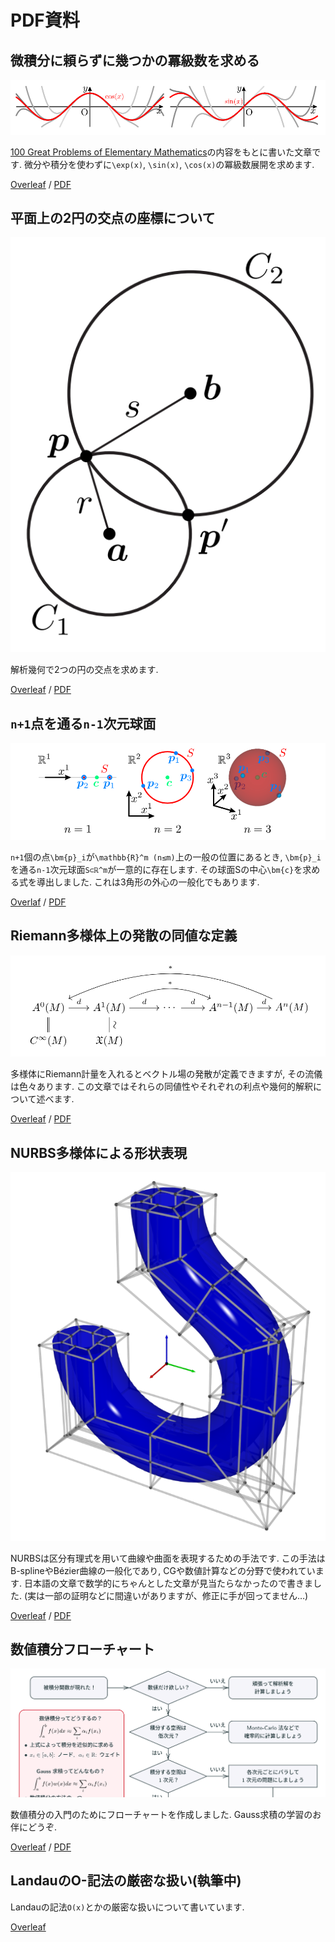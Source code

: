 # PDF資料

## 微積分に頼らずに幾つかの冪級数を求める
![](img/cossin.png)

[100 Great Problems of Elementary Mathematics](https://www.amazon.co.jp/dp/B00BOKIWSM)の内容をもとに書いた文章です.
微分や積分を使わずに``\exp(x)``, ``\sin(x)``, ``\cos(x)``の冪級数展開を求めます.

[Overleaf](https://www.overleaf.com/read/cpkzxvzczssn)
/
[PDF](https://drive.google.com/open?id=1otefohLREQurkijJ7Ei_5jFyf-GugiJM)


## 平面上の2円の交点の座標について
![](img/intersection.png)

解析幾何で2つの円の交点を求めます.

[Overleaf](https://www.overleaf.com/read/qykjnbwdfjrj)
/
[PDF](https://drive.google.com/open?id=1cg2xY0FJ3MNmAqzLWA2AUIA64asKhLkY)


## ``n+1``点を通る``n-1``次元球面
![](img/sphere.png)

``n+1``個の点``\bm{p}_i``が``\mathbb{R}^m (n≤m)``上の一般の位置にあるとき, ``\bm{p}_i``を通る``n-1``次元球面``S⊂ℝ^m``が一意的に存在します.
その球面Sの中心``\bm{c}``を求める式を導出しました.
これは3角形の外心の一般化でもあります.

[Overlaf](https://www.overleaf.com/read/nnffssqthbsf)
/
[PDF](https://drive.google.com/open?id=1i_fuJQoKcPNZRJoBrZ_K4o6c1SzURgKA)


## Riemann多様体上の発散の同値な定義
![](img/divergence.png)

多様体にRiemann計量を入れるとベクトル場の発散が定義できますが, その流儀は色々あります.
この文章ではそれらの同値性やそれぞれの利点や幾何的解釈について述べます.

[Overleaf](https://www.overleaf.com/read/gfjtscqftvgz)
/
[PDF](https://drive.google.com/file/d/1G6l0E1bpyb6v0dj85zfBLuvGO5QTNlMo/view)


## NURBS多様体による形状表現
![](img/nurbs.png)

NURBSは区分有理式を用いて曲線や曲面を表現するための手法です.
この手法はB-splineやBézier曲線の一般化であり, CGや数値計算などの分野で使われています.
日本語の文章で数学的にちゃんとした文章が見当たらなかったので書きました.
(実は一部の証明などに間違いがありますが、修正に手が回ってません…)

[Overleaf](https://www.overleaf.com/read/vygnptvqfspd)
/
[PDF](https://drive.google.com/open?id=1JK2tBEXQavGOq2nlkpJyoeQC0QoIUOQ3)


## 数値積分フローチャート
![](img/numericalintegralflowchart.png)

数値積分の入門のためにフローチャートを作成しました.
Gauss求積の学習のお伴にどうぞ.

[Overleaf](https://www.overleaf.com/read/sfzqrxbckdwh)
/
[PDF](https://drive.google.com/file/d/1TojTUq4K-c4nqU1V-ZTa53kdFxHqSLzI/view)


## LandauのO-記法の厳密な扱い(執筆中)
Landauの記法``O(x)``とかの厳密な扱いについて書いています.

[Overleaf](https://www.overleaf.com/read/hxrrkzkfrwkv)
